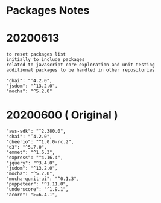 # Packages Notes


# 20200613
    to reset packages list
    initially to include packages 
    related to javascript core exploration and unit testing
    additional packages to be handled in other repositories

    "chai": "^4.2.0",
    "jsdom": "^13.2.0",
    "mocha": "^5.2.0"


# 20200600 ( Original )
    "aws-sdk": "^2.380.0",
    "chai": "^4.2.0",
    "cheerio": "^1.0.0-rc.2",
    "d3": "^5.7.0",
    "emmet": "^1.6.3",
    "express": "^4.16.4",
    "jquery": "^3.4.0",
    "jsdom": "^13.2.0",
    "mocha": "^5.2.0",
    "mocha-qunit-ui": "^0.1.3",
    "puppeteer": "^1.11.0",
    "underscore": "^1.9.1",
    "acorn": ">=6.4.1",